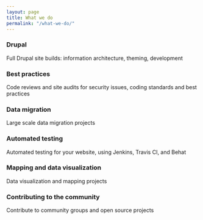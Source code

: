 ```yaml
---
layout: page
title: What we do
permalink: "/what-we-do/"
---
```


### Drupal

Full Drupal site builds: information architecture, theming, development

### Best practices

Code reviews and site audits for security issues, coding standards and best practices

### Data migration

Large scale data migration projects

### Automated testing

Automated testing for your website, using Jenkins, Travis CI, and Behat

### Mapping and data visualization

Data visualization and mapping projects

### Contributing to the community

Contribute to community groups and open source projects


